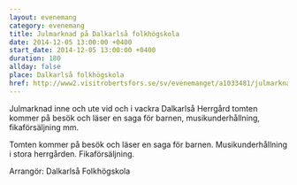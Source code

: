 ```yaml
---
layout: evenemang
category: evenemang
title: Julmarknad på Dalkarlså folkhögskola
date: 2014-12-05 13:00:00 +0400
start_date: 2014-12-05 13:00:00 +0400
duration: 180
allday: false
place: Dalkarlså folkhögskola
href: http://www2.visitrobertsfors.se/sv/evenemanget/a1033481/julmarknad-pa-dalkarlsa-herrgard/detaljer
---
```


Julmarknad inne och ute vid och i vackra Dalkarlså Herrgård tomten kommer på besök och läser en saga för barnen, musikunderhållning, fikaförsäljning mm.

Tomten kommer på besök och läser en saga för barnen. Musikunderhållning i stora herrgården. Fikaförsäljning.

Arrangör: Dalkarlså Folkhögskola